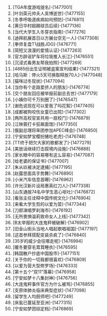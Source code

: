 
1. [TGA年度游戏提名]-[1477001]
1. [叶剑英元帅夫人吴博逝世]-[1477155]
1. [冬季呼吸道疾病如何预防]-[1476811]
1. [黄日华村超踢球员后续]-[1477136]
1. [当代大学生入冬穿衣指南]-[1477276]
1. [迪拜航展首日以方展台空无一人]-[1477308]
1. [拳师复盘T1战胜JDG]-[1476771]
1. [简短又浪漫的爱情认证]-[1477263]
1. [官方辟谣铲车将垃圾推入长江]-[1476551]
1. [沉浸式看男友帮我拍照]-[1477269]
1. [4885份出生证明被盗案宣判结果]-[1477321]
1. [哈马斯：停火5天可换取释放70人]-[1477048]
1. [猫咪过冬现状]-[1477094]
1. [当你有个走路爱挤人的朋友]-[1476774]
1. [交个朋友回应被举报前副总去世]-[1477179]
1. [小姨你可千万别圈了]-[1476547]
1. [谢危说现在可以爱我了吗花絮]-[1477405]
1. [成都被狗咬伤女童已出院]-[1477302]
1. [两所高校官宣共用一扇校门]-[1476879]
1. [江映蓉打卡狂飙面馆]-[1477350]
1. [俄副总理将率团参加APEC峰会]-[1476850]
1. [宁安如梦宝樱扮猪吃老虎]-[1476748]
1. [TT终于把欠大家的歌都发了]-[1477279]
1. [美放话继续打击叙境内设施]-[1476888]
1. [家长眼中的容易哪有这么容易]-[1477087]
1. [给老婆的保证书]-[1477007]
1. [朱从玖被决定逮捕]-[1477195]
1. [赵露思面具手势舞]-[1476890]
1. [小米汽车信息首曝]-[1476962]
1. [许光汉新片设局惠英红刀人]-[1477338]
1. [山东通报74名中学生恶心呕吐]-[1476872]
1. [看张主任诠释中国传统文化]-[1476904]
1. [来看大学生剪的以爱为营]-[1477344]
1. [刀郎演唱罗刹海市]-[1476192]
1. [无所畏惧温莉致命女人上线]-[1477342]
1. [B太举报的大连鬼秤被破解]-[1476902]
1. [旧金山街头当地人唱起歌唱祖国]-[1477197]
1. [这首参拜搭配变装杀疯了]-[1476840]
1. [35岁的威少会往哪走呢]-[1476994]
1. [暖冬要穿毛茸茸睡衣]-[1476595]
1. [韩国散户抄底中国股市]-[1477151]
1. [关于你的一切我都很喜欢]-[1476809]
1. [以爱为营大型修罗场]-[1476333]
1. [第十五个“双11”落幕]-[1476958]
1. [宁安如梦十八集封神]-[1476756]
1. [大连鬼秤事件官方为什么被骂]-[1476855]
1. [支原体肺炎临床典型症状]-[1477098]
1. [留学生人均厨师吧]-[1477249]
1. [床虱已蔓延至亚洲]-[1477315]
1. [宁安如梦团综定档]-[1476869]